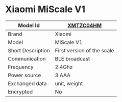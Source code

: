 # Xiaomi MiScale V1

|Model Id|[XMTZC04HM](./../../src/devices/XMTZC04HM_json.h)|
|-|-|
|Brand|Xiaomi|
|Model|MiScale V1|
|Short Description|First version of the scale|
|Communication|BLE broadcast|
|Frequency|2.4Ghz|
|Power source|3 AAA|
|Exchanged data|unit, weight|
|Encrypted|No|
